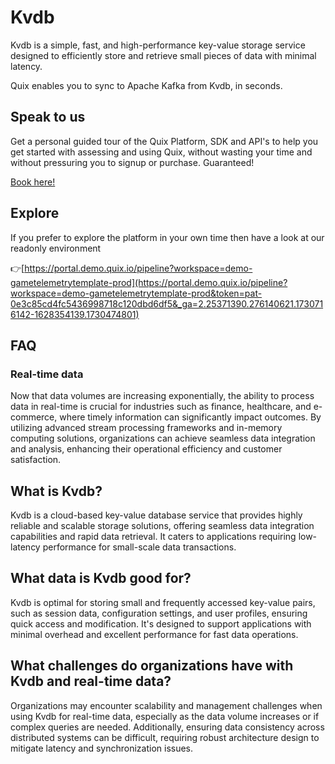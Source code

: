<!--[tech-name]-->
# Kvdb

<!--[blurb-about-tech]-->
Kvdb is a simple, fast, and high-performance key-value storage service designed to efficiently store and retrieve small pieces of data with minimal latency.

Quix enables you to sync to Apache Kafka <span id="to_or_from">from</span> <span id="techname">Kvdb</span>, in seconds.

## Speak to us

Get a personal guided tour of the Quix Platform, SDK and API's to help you get started with assessing and using Quix, without wasting your time and without pressuring you to signup or purchase. Guaranteed!

[Book here!](https://share.hsforms.com/1iW0TmZzKQMChk0lxd_tGiw4yjw2?__hstc=175542013.19c333c2ae8002be5fbc6a17a447e442.1730474801833.1730474801833.1730716142494.2&__hssc=175542013.2.1730716142494&__hsfp=3927774151)

## Explore

If you prefer to explore the platform in your own time then have a look at our readonly environment

👉[https://portal.demo.quix.io/pipeline?workspace=demo-gametelemetrytemplate-prod](https://portal.demo.quix.io/pipeline?workspace=demo-gametelemetrytemplate-prod&token=pat-0e3c85cd4fc5436998718c120dbd6df5&_ga=2.25371390.276140621.1730716142-1628354139.1730474801)

## FAQ

### Real-time data

Now that data volumes are increasing exponentially, the ability to process data in real-time is crucial for industries such as finance, healthcare, and e-commerce, where timely information can significantly impact outcomes. By utilizing advanced stream processing frameworks and in-memory computing solutions, organizations can achieve seamless data integration and analysis, enhancing their operational efficiency and customer satisfaction.

## What is <span id="techname">Kvdb</span>?

<!--[tech-seo-text]-->
Kvdb is a cloud-based key-value database service that provides highly reliable and scalable storage solutions, offering seamless data integration capabilities and rapid data retrieval. It caters to applications requiring low-latency performance for small-scale data transactions.

## What data is <span id="techname">Kvdb</span> good for?

<!--[tech-data-seo-text]-->
Kvdb is optimal for storing small and frequently accessed key-value pairs, such as session data, configuration settings, and user profiles, ensuring quick access and modification. It's designed to support applications with minimal overhead and excellent performance for fast data operations.

## What challenges do organizations have with <span id="techname">Kvdb</span> and real-time data?

<!--[tech-challenges-seo-text]-->
Organizations may encounter scalability and management challenges when using Kvdb for real-time data, especially as the data volume increases or if complex queries are needed. Additionally, ensuring data consistency across distributed systems can be difficult, requiring robust architecture design to mitigate latency and synchronization issues.